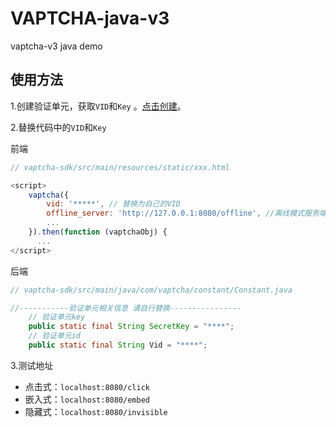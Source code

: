 # VAPTCHA-java-v3
vaptcha-v3 java demo



## 使用方法

1.创建验证单元，获取`VID`和`Key` 。[点击创建](https://management.vaptcha.com/manage)。

2.替换代码中的`VID`和`Key`

前端

```javascript
// vaptcha-sdk/src/main/resources/static/xxx.html

<script>
    vaptcha({
        vid: '*****', // 替换为自己的VID
    	offline_server: 'http://127.0.0.1:8080/offline', //离线模式服务端地址 
     	...
    }).then(function (vaptchaObj) {
      ...
</script>
```

后端

```java
// vaptcha-sdk/src/main/java/com/vaptcha/constant/Constant.java

//-----------验证单元相关信息 请自行替换----------------
    // 验证单元key
    public static final String SecretKey = "****"; 
    // 验证单元id
    public static final String Vid = "****"; 
```

3.测试地址

* 点击式：`localhost:8080/click`
* 嵌入式：`localhost:8080/embed`
* 隐藏式：`localhost:8080/invisible`

